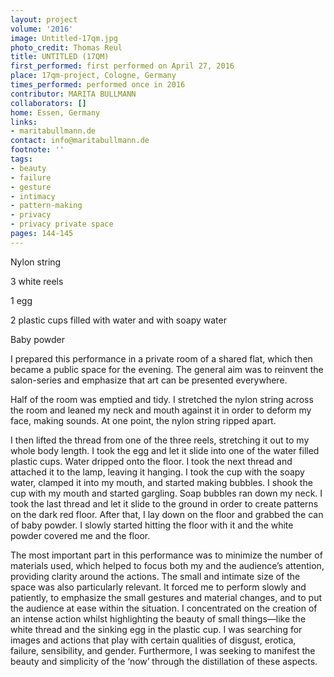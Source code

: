 ```yaml
---
layout: project
volume: '2016'
image: Untitled-17qm.jpg
photo_credit: Thomas Reul
title: UNTITLED (17QM)
first_performed: first performed on April 27, 2016
place: 17qm-project, Cologne, Germany
times_performed: performed once in 2016
contributor: MARITA BULLMANN
collaborators: []
home: Essen, Germany
links:
- maritabullmann.de
contact: info@maritabullmann.de
footnote: ''
tags:
- beauty
- failure
- gesture
- intimacy
- pattern-making
- privacy
- privacy private space
pages: 144-145
---
```


Nylon string

3 white reels

1 egg

2 plastic cups filled with water and with soapy water

Baby powder

I prepared this performance in a private room of a shared flat, which then became a public space for the evening. The general aim was to reinvent the salon-series and emphasize that art can be presented everywhere.

Half of the room was emptied and tidy. I stretched the nylon string across the room and leaned my neck and mouth against it in order to deform my face, making sounds. At one point, the nylon string ripped apart.

I then lifted the thread from one of the three reels, stretching it out to my whole body length. I took the egg and let it slide into one of the water filled plastic cups. Water dripped onto the floor. I took the next thread and attached it to the lamp, leaving it hanging. I took the cup with the soapy water, clamped it into my mouth, and started making bubbles. I shook the cup with my mouth and started gargling. Soap bubbles ran down my neck. I took the last thread and let it slide to the ground in order to create patterns on the dark red floor. After that, I lay down on the floor and grabbed the can of baby powder. I slowly started hitting the floor with it and the white powder covered me and the floor.

The most important part in this performance was to minimize  the number of materials used, which helped to focus both my and the audience’s attention, providing clarity around the actions. The small and intimate size of the space was also particularly relevant. It forced me to perform slowly and patiently, to emphasize the small gestures and material changes, and to put the audience at ease within the situation. I concentrated on the creation of an intense action whilst highlighting the beauty of small things—like the white thread and the sinking egg in the plastic cup. I was searching for images and actions that play with certain qualities of disgust, erotica, failure, sensibility, and gender. Furthermore, I was seeking to manifest the beauty and simplicity of the ‘now’ through the distillation of these aspects.
